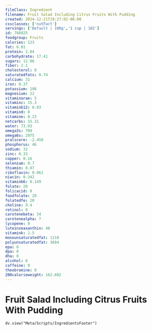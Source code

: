```yaml
---
fileClass: Ingredient
filename: Fruit Salad Including Citrus Fruits With Pudding
created: 2024-12-21T19:27:02-06:00
cssclasses: ['nutFact']
servings: ['Default | 100g','1 cup | 182']
id: 786825
foodgroup: Fruits
calories: 123
fat: 6.01
protein: 2.04
carbohydrate: 17.41
sugars: 12.06
fiber: 2.1
cholesterol: 0
saturatedfats: 0.74
calcium: 31
iron: 0.37
potassium: 198
magnesium: 22
vitaminarae: 5
vitaminc: 15.3
vitaminb12: 0.03
vitamind: 0
vitamine: 0.23
netcarbs: 15.31
water: 73.93
omega3s: 709
omega6s: 2975
pralscore: -2.458
phosphorus: 46
sodium: 32
zinc: 0.33
copper: 0.16
selenium: 0.7
thiamin: 0.07
riboflavin: 0.061
niacin: 0.342
vitaminb6: 0.149
folate: 20
folicacid: 0
foodfolate: 20
folatedfe: 20
choline: 9.4
retinol: 0
carotenebeta: 34
carotenealpha: 7
lycopene: 0
luteinzeaxanthin: 48
vitamink: 2.5
monounsaturatedfat: 1210
polyunsaturatedfat: 3684
epa: 0
dpa: 0
dha: 0
alcohol: 0
caffeine: 0
theobromine: 0
200calorieweight: 162.602
---
```


# Fruit Salad Including Citrus Fruits With Pudding

```dataviewjs
dv.view("Meta/Scripts/IngredientsFooter")
```
